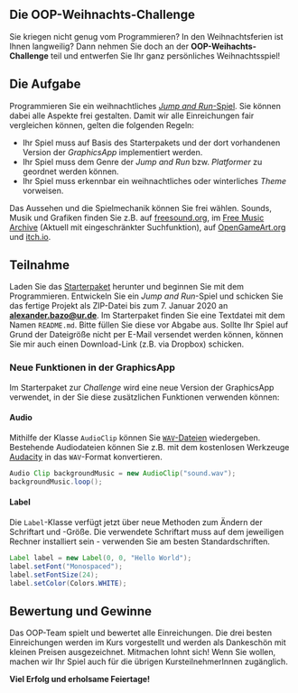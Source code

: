 ## Die OOP-Weihnachts-Challenge

Sie kriegen nicht genug vom Programmieren? In den Weihnachtsferien ist Ihnen langweilig? Dann nehmen Sie doch an der **OOP-Weihachts-Challenge** teil und entwerfen Sie Ihr ganz persönliches Weihnachtsspiel!

## Die Aufgabe

Programmieren Sie ein weihnachtliches [*Jump and Run*-Spiel](https://en.wikipedia.org/wiki/Platform_game). Sie können dabei alle Aspekte frei gestalten. Damit wir alle Einreichungen fair vergleichen können, gelten die folgenden Regeln:

- Ihr Spiel muss auf Basis des Starterpakets und der dort vorhandenen Version der *GraphicsApp* implementiert werden.
- Ihr Spiel muss dem Genre der *Jump and Run* bzw. *Platformer* zu geordnet werden können.
- Ihr Spiel muss erkennbar ein weihnachtliches oder winterliches *Theme* vorweisen.

Das Aussehen und die Spielmechanik können Sie frei wählen. Sounds, Musik und Grafiken finden Sie z.B. auf [freesound.org](https://freesound.org/), im [Free Music Archive](https://freemusicarchive.org/static) (Aktuell mit eingeschränkter Suchfunktion), auf [OpenGameArt.org](https://opengameart.org/) und [itch.io](https://itch.io/).

## Teilnahme

Laden Sie das [Starterpaket](https://github.com/OOP-Regensburg/A-Christmas-Challenge-Starter/archive/starter.zip) herunter und beginnen Sie mit dem Programmieren. Entwickeln Sie ein *Jump and Run*-Spiel und schicken Sie das fertige Projekt als ZIP-Datei bis zum 7. Januar 2020 an **alexander.bazo@ur.de**. Im Starterpaket finden Sie eine Textdatei mit dem Namen `README.md`. Bitte füllen Sie diese vor Abgabe aus. Sollte Ihr Spiel auf Grund der Dateigröße nicht per E-Mail versendet werden können, können Sie mir auch einen Download-Link (z.B. via Dropbox) schicken.


### Neue Funktionen in der GraphicsApp

Im Starterpaket zur *Challenge* wird eine neue Version der GraphicsApp verwendet, in der Sie diese zusätzlichen Funktionen verwenden können:

#### Audio

Mithilfe der Klasse `AudioClip` können Sie [`WAV`-Dateien](https://en.wikipedia.org/wiki/WAV) wiedergeben. Bestehende Audiodateien können Sie z.B. mit dem kostenlosen Werkzeuge [Audacity](https://www.audacityteam.org/) in das `WAV`-Format konvertieren.


``` java
Audio Clip backgroundMusic = new AudioClip("sound.wav");
backgroundMusic.loop();
```

#### Label

Die `Label`-Klasse verfügt jetzt über neue Methoden zum Ändern der Schriftart und -Größe. Die verwendete Schriftart muss auf dem jeweiligen Rechner installiert sein - verwenden Sie am besten Standardschriften.

``` java
Label label = new Label(0, 0, "Hello World");
label.setFont("Monospaced");
label.setFontSize(24);
label.setColor(Colors.WHITE);
```

## Bewertung und Gewinne

Das OOP-Team spielt und bewertet alle Einreichungen. Die drei besten Einreichungen werden im Kurs vorgestellt und werden als Dankeschön mit kleinen Preisen ausgezeichnet. Mitmachen lohnt sich! Wenn Sie wollen, machen wir Ihr Spiel auch für die übrigen KursteilnehmerInnen zugänglich.

**Viel Erfolg und erholsame Feiertage!**